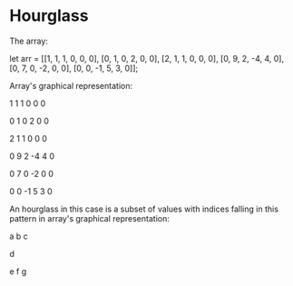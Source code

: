 # Hourglass

The array: 

let arr = [[1, 1, 1, 0, 0, 0], [0, 1, 0, 2, 0, 0], [2, 1, 1, 0, 0, 0], [0, 9, 2, -4, 4, 0], [0, 7, 0, -2, 0, 0], [0, 0, -1, 5, 3, 0]];

Array's graphical representation:

1  1  1  0  0  0

0  1  0  2  0  0

2  1  1  0  0  0

0  9  2 -4  4  0

0  7  0 -2  0  0

0  0 -1  5  3  0

An hourglass in this case is a subset of values with indices falling in this pattern in array's graphical representation:

a  b  c

   d

e  f  g
